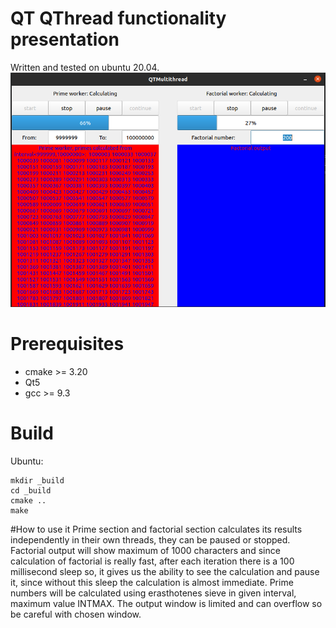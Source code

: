 # QT QThread functionality presentation
Written and tested on ubuntu 20.04. ![gui](images/gui.png)

# Prerequisites
* cmake >= 3.20
* Qt5
* gcc >= 9.3

# Build
Ubuntu:
```
mkdir _build
cd _build
cmake ..
make
```

#How to use it
Prime section and factorial section calculates its results independently in their own threads, they can be paused or stopped.
Factorial output will show maximum of 1000 characters and since calculation of factorial is really fast, after each iteration there is a 100 millisecond sleep so,
it gives us the ability to see the calculation and pause it, since without this sleep the calculation is almost immediate.
Prime numbers will be calculated using erasthotenes sieve in given interval, maximum value INTMAX. The output window is limited and can overflow so be
careful with chosen window.